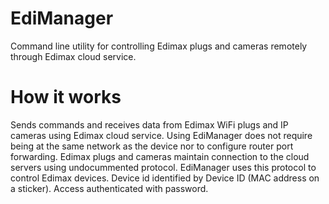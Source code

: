 # EdiManager
Command line utility for controlling Edimax plugs and cameras remotely through Edimax cloud service.

# How it works
Sends commands and receives data from Edimax WiFi plugs and IP cameras using Edimax cloud service. Using EdiManager does not require being at the same network as the device nor to configure router port forwarding. Edimax plugs and cameras maintain connection to the cloud servers using undocummented protocol. EdiManager uses this protocol to control Edimax devices. Device id identified by Device ID (MAC address on a sticker). Access authenticated with password.


